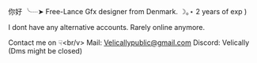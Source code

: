 你好 ╰┈➤ Free-Lance Gfx designer from Denmark. ☽｡⋆ 2 years of exp )

I dont have any alternative accounts. Rarely online anymore.

Contact me on ☟<br/v>
Mail: Velicallypublic@gmail.com
Discord: Velically (Dms might be closed)
